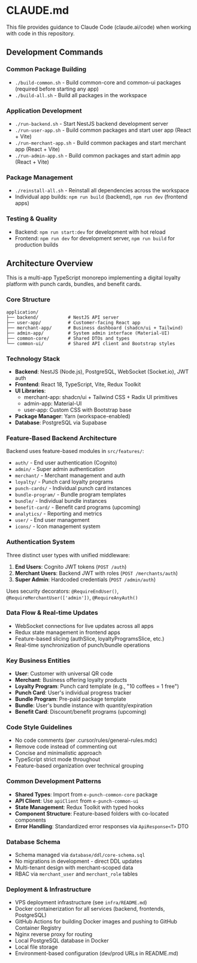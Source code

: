 # CLAUDE.md

This file provides guidance to Claude Code (claude.ai/code) when working with code in this repository.

## Development Commands

### Common Package Building
- `./build-common.sh` - Build common-core and common-ui packages (required before starting any app)
- `./build-all.sh` - Build all packages in the workspace

### Application Development
- `./run-backend.sh` - Start NestJS backend development server
- `./run-user-app.sh` - Build common packages and start user app (React + Vite)
- `./run-merchant-app.sh` - Build common packages and start merchant app (React + Vite)
- `./run-admin-app.sh` - Build common packages and start admin app (React + Vite)

### Package Management
- `./reinstall-all.sh` - Reinstall all dependencies across the workspace
- Individual app builds: `npm run build` (backend), `npm run dev` (frontend apps)

### Testing & Quality
- Backend: `npm run start:dev` for development with hot reload
- Frontend: `npm run dev` for development server, `npm run build` for production builds

## Architecture Overview

This is a multi-app TypeScript monorepo implementing a digital loyalty platform with punch cards, bundles, and benefit cards.

### Core Structure
```
application/
├── backend/           # NestJS API server
├── user-app/          # Customer-facing React app  
├── merchant-app/      # Business dashboard (shadcn/ui + Tailwind)
├── admin-app/         # System admin interface (Material-UI)
├── common-core/       # Shared DTOs and types
└── common-ui/         # Shared API client and Bootstrap styles
```

### Technology Stack
- **Backend**: NestJS (Node.js), PostgreSQL, WebSocket (Socket.io), JWT auth
- **Frontend**: React 18, TypeScript, Vite, Redux Toolkit
- **UI Libraries**: 
  - merchant-app: shadcn/ui + Tailwind CSS + Radix UI primitives
  - admin-app: Material-UI
  - user-app: Custom CSS with Bootstrap base
- **Package Manager**: Yarn (workspace-enabled)
- **Database**: PostgreSQL via Supabase

### Feature-Based Backend Architecture
Backend uses feature-based modules in `src/features/`:
- `auth/` - End user authentication (Cognito)
- `admin/` - Super admin authentication  
- `merchant/` - Merchant management and auth
- `loyalty/` - Punch card loyalty programs
- `punch-cards/` - Individual punch card instances
- `bundle-program/` - Bundle program templates
- `bundle/` - Individual bundle instances
- `benefit-card/` - Benefit card programs (upcoming)
- `analytics/` - Reporting and metrics
- `user/` - End user management
- `icons/` - Icon management system

### Authentication System
Three distinct user types with unified middleware:
1. **End Users**: Cognito JWT tokens (`POST /auth`)
2. **Merchant Users**: Backend JWT with roles (`POST /merchants/auth`) 
3. **Super Admin**: Hardcoded credentials (`POST /admin/auth`)

Uses security decorators: `@RequireEndUser()`, `@RequireMerchantUser(['admin'])`, `@RequireAnyAuth()`

### Data Flow & Real-time Updates
- WebSocket connections for live updates across all apps
- Redux state management in frontend apps
- Feature-based slicing (authSlice, loyaltyProgramsSlice, etc.)
- Real-time synchronization of punch/bundle operations

### Key Business Entities
- **User**: Customer with universal QR code
- **Merchant**: Business offering loyalty products
- **Loyalty Program**: Punch card template (e.g., "10 coffees = 1 free")
- **Punch Card**: User's individual progress tracker
- **Bundle Program**: Pre-paid package template 
- **Bundle**: User's bundle instance with quantity/expiration
- **Benefit Card**: Discount/benefit programs (upcoming)

### Code Style Guidelines
- No code comments (per .cursor/rules/general-rules.mdc)
- Remove code instead of commenting out
- Concise and minimalistic approach
- TypeScript strict mode throughout
- Feature-based organization over technical grouping

### Common Development Patterns
- **Shared Types**: Import from `e-punch-common-core` package
- **API Client**: Use `apiClient` from `e-punch-common-ui`
- **State Management**: Redux Toolkit with typed hooks
- **Component Structure**: Feature-based folders with co-located components
- **Error Handling**: Standardized error responses via `ApiResponse<T>` DTO

### Database Schema
- Schema managed via `database/ddl/core-schema.sql`
- No migrations in development - direct DDL updates
- Multi-tenant design with merchant-scoped data
- RBAC via `merchant_user` and `merchant_role` tables

### Deployment & Infrastructure
- VPS deployment infrastructure (see `infra/README.md`)
- Docker containerization for all services (backend, frontends, PostgreSQL)
- GitHub Actions for building Docker images and pushing to GitHub Container Registry
- Nginx reverse proxy for routing
- Local PostgreSQL database in Docker
- Local file storage
- Environment-based configuration (dev/prod URLs in README.md)